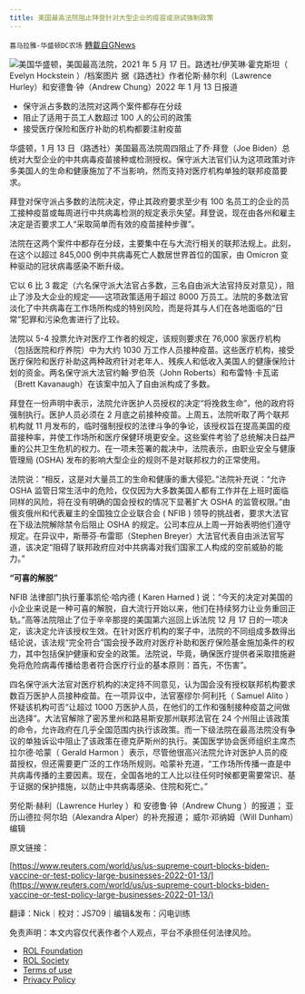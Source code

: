 ```yaml
---
title: 美国最高法院阻止拜登针对大型企业的疫苗或测试强制政策
---
```

`喜马拉雅-华盛顿DC农场` [轉載自GNews](https://gnews.org/zh-hans/1860300/)

![](https://assets.gnews.org/wp-content/uploads/2022/01/图片1-90.png)美国华盛顿，美国最高法院，2021 年 5 月 17 日。路透社/伊芙琳·霍克斯坦（ Evelyn Hockstein ）/档案图片
据《路透社》作者伦斯·赫尔利（Lawrence Hurley）和安德鲁·钟（Andrew Chung）2022 年 1 月 13 日报道

- 保守派占多数的法院对这两个案件都存在分歧
- 阻止了适用于员工人数超过 100 人的公司的政策
- 接受医疗保险和医疗补助的机构都要注射疫苗


华盛顿，1 月 13 日（路透社）美国最高法院周四阻止了乔·拜登（Joe Biden）总统对大型企业的中共病毒疫苗接种或检测授权。保守派大法官们认为这项政策对许多美国人的生命和健康施加了不当影响，然而支持对医疗机构单独的联邦疫苗要求。

拜登对保守派占多数的法院决定，停止其政府要求至少有 100 名员工的企业的员工接种疫苗或每周进行中共病毒检测的规定表示失望。拜登说，现在由各州和雇主决定是否要求工人“采取简单而有效的疫苗接种步骤”。

法院在这两个案件中都存在分歧，主要集中在与大流行相关的联邦法规上。此刻，在这个以超过 845,000 例中共病毒死亡人数居世界首位的国家，由 Omicron 变种驱动的冠状病毒感染不断升级。

它以 6 比 3 裁定（六名保守派大法官占多数，三名自由派大法官持反对意见），阻止了涉及大企业的规定——这项政策适用于超过 8000 万员工。法院的多数法官淡化了中共病毒在工作场所构成的特别风险，而是将其与人们在各地面临的“日常”犯罪和污染危害进行了比较。

法院以 5-4 投票允许对医疗工作者的规定，该规则要求在 76,000 家医疗机构（包括医院和疗养院）中为大约 1030 万工作人员接种疫苗。这些医疗机构，接受医疗保险和医疗补助这两种政府针对老年人、残疾人和低收入美国人的健康保险计划的资金。两名保守派大法官约翰·罗伯茨（John Roberts）和布雷特·卡瓦诺（Brett Kavanaugh）在该案中加入了自由派构成了多数。

拜登在一份声明中表示，法院允许医护人员授权的决定“将挽救生命”，他的政府将强制执行。医护人员必须在 2 月底之前接种疫苗。上周五，法院听取了两个联邦机构就 11 月发布的，临时强制授权的法律斗争的争论，该授权旨在提高美国的疫苗接种率，并使工作场所和医疗保健环境更安全。这些案件考验了总统解决日益严重的公共卫生危机的权力。在一项未签署的裁决中，法院表示，由职业安全与健康管理局 (OSHA) 发布的影响大型企业的规则不是对联邦权力的正常使用。

法院说：“相反，这是对大量员工的生命和健康的重大侵犯。”法院补充说：“允许 OSHA 监管日常生活中的危险，仅仅因为大多数美国人都有工作并在上班时面临同样的风险，将在没有明确的国会授权的情况下显著扩大 OSHA 的监管权限。”由俄亥俄州和代表雇主的全国独立企业联合会 ( NFIB ) 领导的挑战者，要求大法官在下级法院解除禁令后阻止 OSHA 的规定。公司本应从上周一开始表明他们遵守规定。在异议中，斯蒂芬·布雷耶（Stephen Breyer）大法官代表自由派法官写道，该决定“阻碍了联邦政府应对中共病毒对我们国家工人构成的空前威胁的能力。”

**“可喜的解脱”**

NFIB 法律部门执行董事凯伦·哈内德 ( Karen Harned ) 说：“今天的决定对美国的小企业来说是一种可喜的解脱，自大流行开始以来，他们在持续努力让业务重回正轨。”高等法院阻止了位于辛辛那提的美国第六巡回上诉法院 12 月 17 日的一项决定，该决定允许该授权生效。在针对医疗机构的案子中，法院的不同组成多数得出结论说，该法规“完全符合”国会授予政府对医疗补助和医疗保险基金施加条件的权力，其中包括保护健康和安全的政策。法院说，毕竟，确保医疗提供者采取措施避免将危险病毒传播给患者符合医疗行业的基本原则：首先，不伤害”。

四名保守派大法官对医疗机构的决定持不同意见，认为国会没有授权联邦机构要求数百万医护人员接种疫苗。在一项异议中，法官塞缪尔·阿利托（ Samuel Alito ）怀疑该机构可否“让超过 1000 万医护人员，在他们的工作和强制接种疫苗之间做出选择”。大法官解除了密苏里州和路易斯安那州联邦法官在 24 个州阻止该政策的命令，允许政府在几乎全国范围内执行该政策。而一下级法院在最高法院没有争议的单独诉讼中阻止了该政策在德克萨斯州的执行。美国医学协会医师组织主席杰拉尔德·哈蒙（ Gerald Harmon ）表示，尽管他很高兴法院允许对医护人员的疫苗授权，但还需要更广泛的工作场所规则。哈蒙补充道，“工作场所传播一直是中共病毒传播的主要因素。现在，全国各地的工人比以往任何时候都更需要常识、基于证据的保护措施，以防止中共病毒感染、住院和死亡。”

劳伦斯·赫利（Lawrence Hurley ）和 安德鲁·钟（Andrew Chung ）的报道； 亚历山德拉·阿尔珀（Alexandra Alper）的补充报道； 威尔·邓纳姆（Will Dunham）编辑



原文链接：

[https://www.reuters.com/world/us/us-supreme-court-blocks-biden-vaccine-or-test-policy-large-businesses-2022-01-13/](https://www.reuters.com/world/us/us-supreme-court-blocks-biden-vaccine-or-test-policy-large-businesses-2022-01-13/)





翻译：Nick｜校对：JS709｜编辑&发布：闪电训练

 

免责声明：本文内容仅代表作者个人观点，平台不承担任何法律风险。

- [ROL Foundation](https://rolfoundation.org/)
- [ROL Society](https://rolsociety.org/)
- [Terms of use](https://gnews.org/terms-of-use-3/)
- [Privacy Policy](https://gnews.org/privacy-policy/)
